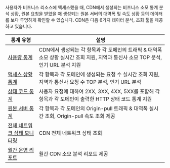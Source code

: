 사용자가 비즈니스 리소스에 액세스했을 때, CDN에서 생성되는 비즈니스 소모 통계 분석 상황, 원본 요청을 받았을 때 생성되는 원본 서버의 대역폭 및 속도 상황 등의 데이터를 보다 투명하게 확인할 수 있습니다. CDN은 다음 6가지 데이터 분석, 조회 툴을 제공하고 있습니다.

| 통계 유형 | 설명 |
|--------|--------|
| [사용량 통계](https://intl.cloud.tencent.com/zh/document/product/228/6307)    | CDN에서 생성되는 각 항목과 각 도메인의 트래픽 & 대역폭 소모 상황 실시간 조회 지원, 지역과 통신사 소모 TOP 분석, 인기 URL 분석 지원 |
| [액세스 상황 통계](https://intl.cloud.tencent.com/zh/document/product/228/6308) | 각 항목과 각 도메인에 생성되는 요청 수 실시간 조회 지원, 지역과 통신사 요청 수 TOP 분석, 인기 URL 분석 |
| [상태 코드 통계](https://intl.cloud.tencent.com/zh/document/product/228/6309) | 사용자 요청에 대하여 2XX, 3XX, 4XX, 5XX를 포함해 각 항목과 각 도메인이 출력한 HTTP 상태 코드 통계 지원 |
| [원본 서버 통계](https://intl.cloud.tencent.com/zh/document/product/228/6310) | 각 항목과 각 도메인의 Origin-pull 트래픽 & 대역폭 실시간 조회, Origin-pull 속도 조회 제공 |
| [전체 네트워크 상태 모니터링](https://intl.cloud.tencent.com/zh/document/product/228/6311) | CDN 전체 네트워크 상태 조회 |
| [월간 운영 리포트](https://intl.cloud.tencent.com/zh/document/product/228/6312) | 월간 CDN 소모 분석 리포트 제공 |
